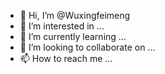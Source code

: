 - 👋 Hi, I’m @Wuxingfeimeng
- 👀 I’m interested in ...
- 🌱 I’m currently learning ...
- 💞️ I’m looking to collaborate on ...
- 📫 How to reach me ...

<!---
Wuxingfeimeng/Wuxingfeimeng is a ✨ special ✨ repository because its `README.md` (this file) appears on your GitHub profile.
You can click the Preview link to take a look at your changes.
--->
